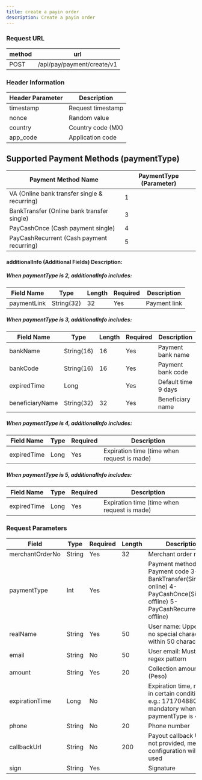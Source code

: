 ```yaml
---
title: create a payin order
description: Create a payin order
---
```


### Request URL

| method | url                        |
| ------ | -------------------------- |
| POST   | /api/pay/payment/create/v1 |

### Header Information

| Header Parameter | Description       |
| ---------------- | ----------------- |
| timestamp        | Request timestamp |
| nonce            | Random value      |
| country          | Country code (MX) |
| app_code         | Application code  |

## Supported Payment Methods (paymentType)

| Payment Method Name                          | PaymentType (Parameter) |
| -------------------------------------------- | ----------------------- |
| VA (Online bank transfer single & recurring) | 1                       |
| BankTransfer (Online bank transfer single)   | 3                       |
| PayCashOnce (Cash payment single)            | 4                       |
| PayCashRecurrent (Cash payment recurring)    | 5                       |

#### additionalInfo (Additional Fields) Description:

##### When paymentType is 2, additionalInfo includes:

| Field Name  | Type       | Length | Required | Description  |
| ----------- | ---------- | ------ | -------- | ------------ |
| paymentLink | String(32) | 32     | Yes      | Payment link |

##### When paymentType is 3, additionalInfo includes:

| Field Name      | Type       | Length | Required | Description         |
| --------------- | ---------- | ------ | -------- | ------------------- |
| bankName        | String(16) | 16     | Yes      | Payment bank name   |
| bankCode        | String(16) | 16     | Yes      | Payment bank code   |
| expiredTime     | Long       |        | Yes      | Default time 9 days |
| beneficiaryName | String(32) | 32     | Yes      | Beneficiary name    |

##### When paymentType is 4, additionalInfo includes:

| Field Name  | Type | Required | Description                                 |
| ----------- | ---- | -------- | ------------------------------------------- |
| expiredTime | Long | Yes      | Expiration time (time when request is made) |

##### When paymentType is 5, additionalInfo includes:

| Field Name  | Type | Required | Description                                 |
| ----------- | ---- | -------- | ------------------------------------------- |
| expiredTime | Long | Yes      | Expiration time (time when request is made) |

### Request Parameters

| Field           | Type   | Required | Length | Description                                                                                                                  |
| --------------- | ------ | -------- | ------ | ---------------------------------------------------------------------------------------------------------------------------- |
| merchantOrderNo | String | Yes      | 32     | Merchant order number                                                                                                        |
| paymentType     | Int    | Yes      |        | Payment method: 1-Payment code 3-BankTransfer(Single online) 4-PayCashOnce(Single offline) 5-PayCashRecurrent(Multi offline) |
| realName        | String | Yes      | 50     | User name: Uppercase, no special characters, within 50 characters                                                            |
| email           | String | No       | 50     | User email: Must match regex pattern                                                                                         |
| amount          | String | Yes      | 20     | Collection amount (Peso)                                                                                                     |
| expirationTime  | Long   | No       |        | Expiration time, required in certain conditions, e.g.: 1717048800000, mandatory when paymentType is 4 or 5                   |
| phone           | String | No       | 20     | Phone number                                                                                                                 |
| callbackUrl     | String | No       | 200    | Payout callback URL, if not provided, merchant configuration will be used                                                    |
| sign            | String | Yes      |        | Signature                                                                                                                    |
